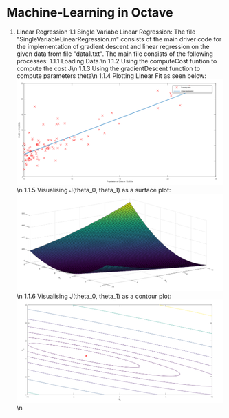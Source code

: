 # Machine-Learning in Octave

1. Linear Regression
  1.1 Single Variabe Linear Regression:
  The file "SingleVariableLinearRegression.m" consists of the main driver code for the implementation of gradient descent and linear regression on the given data from file           "data1.txt".
The main file consists of the following processes:
1.1.1 Loading Data.\n
1.1.2 Using the computeCost funtion to compute the cost J\n
1.1.3 Using the gradientDescent function to compute parameters theta\n
1.1.4 Plotting Linear Fit as seen below: ![Figure 1](https://github.com/Sidhved/Machine-Learning/blob/main/1.%20Linear%20Regression/Figure%201.PNG)\n
1.1.5 Visualising J(theta_0, theta_1) as a surface plot: ![Figure 2](https://github.com/Sidhved/Machine-Learning/blob/main/1.%20Linear%20Regression/Figure%202.PNG)\n
1.1.6 Visualising J(theta_0, theta_1) as a contour plot: ![Figure 3](https://github.com/Sidhved/Machine-Learning/blob/main/1.%20Linear%20Regression/Figure%203.PNG)\n
